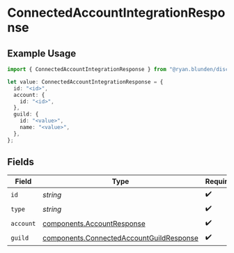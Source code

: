 # ConnectedAccountIntegrationResponse

## Example Usage

```typescript
import { ConnectedAccountIntegrationResponse } from "@ryan.blunden/discord-sdk/models/components";

let value: ConnectedAccountIntegrationResponse = {
  id: "<id>",
  account: {
    id: "<id>",
  },
  guild: {
    id: "<value>",
    name: "<value>",
  },
};
```

## Fields

| Field                                                                                                | Type                                                                                                 | Required                                                                                             | Description                                                                                          |
| ---------------------------------------------------------------------------------------------------- | ---------------------------------------------------------------------------------------------------- | ---------------------------------------------------------------------------------------------------- | ---------------------------------------------------------------------------------------------------- |
| `id`                                                                                                 | *string*                                                                                             | :heavy_check_mark:                                                                                   | N/A                                                                                                  |
| `type`                                                                                               | *string*                                                                                             | :heavy_check_mark:                                                                                   | N/A                                                                                                  |
| `account`                                                                                            | [components.AccountResponse](../../models/components/accountresponse.md)                             | :heavy_check_mark:                                                                                   | N/A                                                                                                  |
| `guild`                                                                                              | [components.ConnectedAccountGuildResponse](../../models/components/connectedaccountguildresponse.md) | :heavy_check_mark:                                                                                   | N/A                                                                                                  |